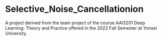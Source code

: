 # Selective_Noise_Cancellationion
A project derived from the team project of the course AAI3201 Deep Learning: Theory and Practice offered in the 2022 Fall Semester at Yonsei University.
